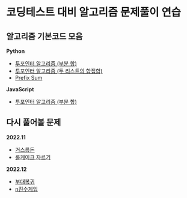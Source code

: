 # 코딩테스트 대비 알고리즘 문제풀이 연습

## 알고리즘 기본코드 모음
**Python**
- [투포인터 알고리즘 (부분 합)](https://github.com/shinwonse/coding-test/blob/main/%EC%95%8C%EA%B3%A0%EB%A6%AC%EC%A6%98-%EA%B8%B0%EB%B3%B8%EC%BD%94%EB%93%9C/TwoPointer.py)
- [투포인터 알고리즘 (두 리스트의 합집합)](https://github.com/shinwonse/coding-test/blob/main/%EC%95%8C%EA%B3%A0%EB%A6%AC%EC%A6%98-%EA%B8%B0%EB%B3%B8%EC%BD%94%EB%93%9C/TwoPointerMergeList.py)
- [Prefix Sum](https://github.com/shinwonse/coding-test/blob/main/%EC%95%8C%EA%B3%A0%EB%A6%AC%EC%A6%98-%EA%B8%B0%EB%B3%B8%EC%BD%94%EB%93%9C/PrefixSum.py)

**JavaScript**
- [투포인터 알고리즘 (부분 합)](https://github.com/shinwonse/coding-test/blob/main/%EC%95%8C%EA%B3%A0%EB%A6%AC%EC%A6%98-%EA%B8%B0%EB%B3%B8%EC%BD%94%EB%93%9C/TwoPointer.js)

## 다시 풀어볼 문제
**2022.11**
- [거스름돈](https://www.acmicpc.net/problem/14916)
- [롤케이크 자르기](https://school.programmers.co.kr/learn/courses/30/lessons/132265)

**2022.12**
- [부대복귀](https://school.programmers.co.kr/learn/courses/30/lessons/132266)
- [n진수게임](https://school.programmers.co.kr/learn/courses/30/lessons/17687)
